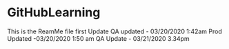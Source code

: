 # GitHubLearning
This is the ReamMe file first Update
QA updated - 03/20/2020 1:42am
Prod Updated -03/20/2020 1:50 am
QA Update - 03/21/2020 3.34pm